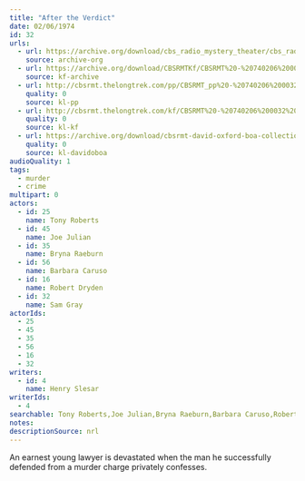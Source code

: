 ```yaml
---
title: "After the Verdict"
date: 02/06/1974
id: 32
urls: 
  - url: https://archive.org/download/cbs_radio_mystery_theater/cbs_radio_mystery_theater-0001-0050.zip/cbs_radio_mystery_theater-0001-0050%2Fcbsrmt_0032_after_the_verdict.mp3
    source: archive-org
  - url: https://archive.org/download/CBSRMTKf/CBSRMT%20-%20740206%200032%20After%20The%20Verdict_kf.mp3
    source: kf-archive
  - url: http://cbsrmt.thelongtrek.com/pp/CBSRMT_pp%20-%20740206%200032%20After%20the%20Verdict.mp3
    quality: 0
    source: kl-pp
  - url: http://cbsrmt.thelongtrek.com/kf/CBSRMT%20-%20740206%200032%20After%20The%20Verdict_kf.mp3
    quality: 0
    source: kl-kf
  - url: https://archive.org/download/cbsrmt-david-oxford-boa-collection/CBSRMT-740206-0032-After-the-Verdict-(64-44)_kf-{BoA}.mp3
    quality: 0
    source: kl-davidoboa
audioQuality: 1
tags: 
  - murder
  - crime
multipart: 0
actors:  
  - id: 25
    name: Tony Roberts  
  - id: 45
    name: Joe Julian  
  - id: 35
    name: Bryna Raeburn  
  - id: 56
    name: Barbara Caruso  
  - id: 16
    name: Robert Dryden  
  - id: 32
    name: Sam Gray
actorIds:  
  - 25  
  - 45  
  - 35  
  - 56  
  - 16  
  - 32
writers:  
  - id: 4
    name: Henry Slesar
writerIds:  
  - 4
searchable: Tony Roberts,Joe Julian,Bryna Raeburn,Barbara Caruso,Robert Dryden,Sam Gray Henry Slesar
notes: 
descriptionSource: nrl
---
```

An earnest young lawyer is devastated when the man he successfully defended from a murder charge privately confesses.